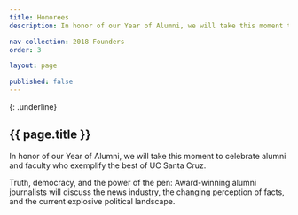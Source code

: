 ```yaml
---
title: Honorees
description: In honor of our Year of Alumni, we will take this moment to celebrate alumni and faculty who exemplify the best of UC Santa Cruz

nav-collection: 2018 Founders
order: 3

layout: page

published: false
---
```

{: .underline}
## {{ page.title }}

In honor of our Year of Alumni, we will take this moment to celebrate alumni and faculty who exemplify the best of UC Santa Cruz.

Truth, democracy, and the power of the pen: Award-winning alumni journalists will discuss the news industry, the changing perception of facts, and the current explosive political landscape.

